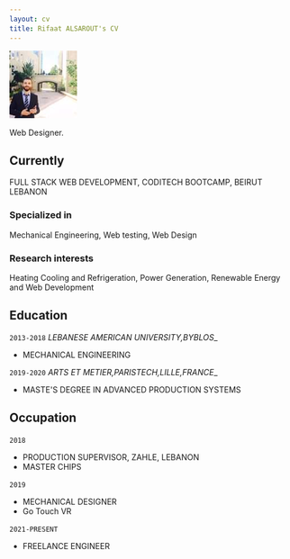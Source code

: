 ```yaml
---
layout: cv
title: Rifaat ALSAROUT's CV
---
```

<div>
<img src="12087673_1045868462098034_358995688404455371_o.jpg">
</div>

Web Designer.


## Currently

FULL STACK WEB DEVELOPMENT, CODITECH BOOTCAMP, BEIRUT LEBANON

### Specialized in

Mechanical Engineering, Web testing, Web Design


### Research interests

Heating Cooling and Refrigeration, Power Generation, Renewable Energy and Web Development 


## Education

`2013-2018`
_LEBANESE AMERICAN UNIVERSITY,BYBLOS__
- MECHANICAL ENGINEERING 

 `2019-2020`
_ARTS ET METIER,PARISTECH,LILLE,FRANCE__
- MASTE'S DEGREE IN ADVANCED PRODUCTION SYSTEMS



## Occupation

`2018`
- PRODUCTION SUPERVISOR, ZAHLE, LEBANON
- MASTER CHIPS

`2019`
- MECHANICAL DESIGNER
- Go Touch VR

`2021-PRESENT`
- FREELANCE ENGINEER



<!-- ### Footer

Last updated: NOVEMBER 2022 -->
